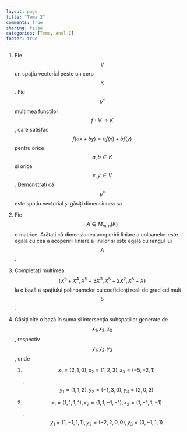 ```yaml
---
layout: page
title: "Tema 2"
comments: true
sharing: false
categories: [Teme, Anul-I]
footer: true
---
```


1. Fie $$V$$ un spațiu vectorial peste un corp $$K$$. Fie $$V^*$$ mulțimea
   funcților $$f:V \to K$$, care satisfac $$f(ax+by)=af(x)+bf(y)$$ pentru orice
   $$a,b \in K$$ și orice $$x,y \in V$$. Demonstrați că $$V^*$$ este spațiu
   vectorial și găsiți dimensiunea sa.

2. Fie $$A \in M_{m,n}(K)$$ o matrice. Arătați că dimensiunea acoperirii liniare a 
   coloanelor este egală cu cea a acoperirii liniare a liniilor și este egală cu
   rangul lui $$A$$.

3. Completați mulțimea $$ \{X^5+X^4, X^5-3X^3,X^5+2X^2,X^5-X\}$$ la o bază a
   spațiului polinoamelor cu coeficienți reali de grad cel mult $$5$$.

4. Găsiți cîte o bază în suma și intersecția subspațiilor generate de
   $$x_1,x_2,x_3$$, respectiv $$y_1,y_2,y_3$$, unde

	1. $$x_1=(2,1,0), x_2=(1,2,3), x_3=(-5,-2,1)$$, $$y_1=(1,1,2), y_2=(-1,3,0),
	y_3=(2,0,3)$$

	2. $$x_1=(1,1,1,1), x_2=(1,1,-1,-1), x_3=(1,-1,1,-1)$$, $$y_1=(1,-1,1,1), y_2=(-2,2,0,0),
	y_3=(3,-1,1,1)$$

